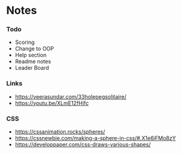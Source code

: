 # Notes

### Todo
- Scoring
- Change to OOP
- Help section
- Readme notes
- Leader Board

### Links
- https://veerasundar.com/33holepegsolitaire/
- https://youtu.be/XLmE12fHifc

### CSS
- https://cssanimation.rocks/spheres/
- https://cssnewbie.com/making-a-sphere-in-css/#.X1e6iFMo8zY
- https://developpaper.com/css-draws-various-shapes/